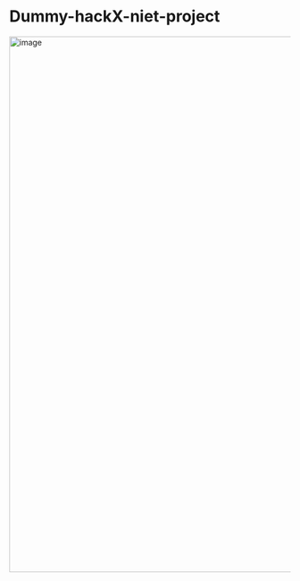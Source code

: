 # Dummy-hackX-niet-project


<img width="959" alt="image" src="https://user-images.githubusercontent.com/84653396/236644558-a592f1ce-6488-4e88-89c7-4287a9bac839.png">

